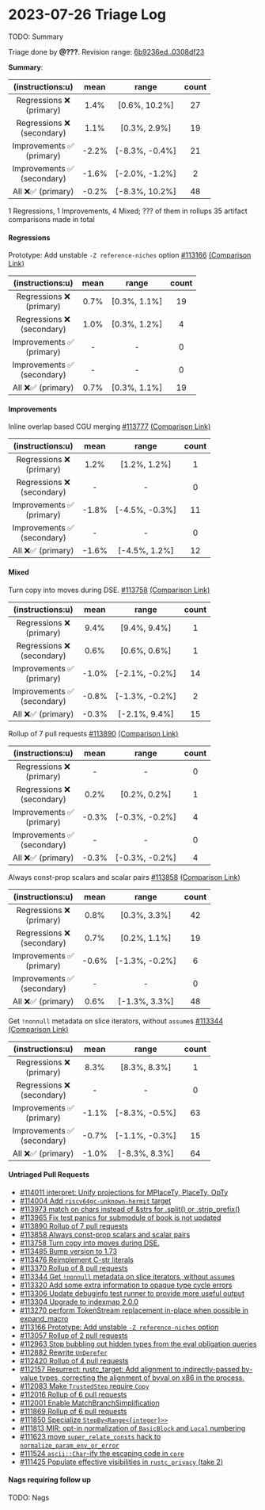 # 2023-07-26 Triage Log

TODO: Summary

Triage done by **@???**.
Revision range: [6b9236ed..0308df23](https://perf.rust-lang.org/?start=6b9236ed5a58879969ddcf4c35a6a24f6260e979&end=0308df23e621e783e31a27ca5beaa01b9df60d4a&absolute=false&stat=instructions%3Au)

**Summary**:

| (instructions:u)                   | mean  | range          | count |
|:----------------------------------:|:-----:|:--------------:|:-----:|
| Regressions ❌ <br /> (primary)    | 1.4%  | [0.6%, 10.2%]  | 27    |
| Regressions ❌ <br /> (secondary)  | 1.1%  | [0.3%, 2.9%]   | 19    |
| Improvements ✅ <br /> (primary)   | -2.2% | [-8.3%, -0.4%] | 21    |
| Improvements ✅ <br /> (secondary) | -1.6% | [-2.0%, -1.2%] | 2     |
| All ❌✅ (primary)                 | -0.2% | [-8.3%, 10.2%] | 48    |


1 Regressions, 1 Improvements, 4 Mixed; ??? of them in rollups
35 artifact comparisons made in total

#### Regressions

Prototype: Add unstable `-Z reference-niches` option [#113166](https://github.com/rust-lang/rust/pull/113166) [(Comparison Link)](https://perf.rust-lang.org/compare.html?start=1e6c09a803fd543a98bfbe1624d697a55300a786&end=557359f92512ca88b62a602ebda291f17a953002&stat=instructions:u)

| (instructions:u)                   | mean | range        | count |
|:----------------------------------:|:----:|:------------:|:-----:|
| Regressions ❌ <br /> (primary)    | 0.7% | [0.3%, 1.1%] | 19    |
| Regressions ❌ <br /> (secondary)  | 1.0% | [0.3%, 1.2%] | 4     |
| Improvements ✅ <br /> (primary)   | -    | -            | 0     |
| Improvements ✅ <br /> (secondary) | -    | -            | 0     |
| All ❌✅ (primary)                 | 0.7% | [0.3%, 1.1%] | 19    |


#### Improvements

Inline overlap based CGU merging [#113777](https://github.com/rust-lang/rust/pull/113777) [(Comparison Link)](https://perf.rust-lang.org/compare.html?start=903e279f468590fa3425f8aff7f3d61a5a873dbb&end=0d6a9b2bf7f823ed563ca3a75392ba9bf9ff1566&stat=instructions:u)

| (instructions:u)                   | mean  | range          | count |
|:----------------------------------:|:-----:|:--------------:|:-----:|
| Regressions ❌ <br /> (primary)    | 1.2%  | [1.2%, 1.2%]   | 1     |
| Regressions ❌ <br /> (secondary)  | -     | -              | 0     |
| Improvements ✅ <br /> (primary)   | -1.8% | [-4.5%, -0.3%] | 11    |
| Improvements ✅ <br /> (secondary) | -     | -              | 0     |
| All ❌✅ (primary)                 | -1.6% | [-4.5%, 1.2%]  | 12    |


#### Mixed

Turn copy into moves during DSE. [#113758](https://github.com/rust-lang/rust/pull/113758) [(Comparison Link)](https://perf.rust-lang.org/compare.html?start=6b53175b5d8558b69f5f46ce969fe42fb457e01b&end=06a53ddc0bd3a50f9bcf2f7c373011dc7869f59f&stat=instructions:u)

| (instructions:u)                   | mean  | range          | count |
|:----------------------------------:|:-----:|:--------------:|:-----:|
| Regressions ❌ <br /> (primary)    | 9.4%  | [9.4%, 9.4%]   | 1     |
| Regressions ❌ <br /> (secondary)  | 0.6%  | [0.6%, 0.6%]   | 1     |
| Improvements ✅ <br /> (primary)   | -1.0% | [-2.1%, -0.2%] | 14    |
| Improvements ✅ <br /> (secondary) | -0.8% | [-1.3%, -0.2%] | 2     |
| All ❌✅ (primary)                 | -0.3% | [-2.1%, 9.4%]  | 15    |


Rollup of 7 pull requests [#113890](https://github.com/rust-lang/rust/pull/113890) [(Comparison Link)](https://perf.rust-lang.org/compare.html?start=06a53ddc0bd3a50f9bcf2f7c373011dc7869f59f&end=092e4f46be168ab24d53e4141086b2cf04822b8e&stat=instructions:u)

| (instructions:u)                   | mean  | range          | count |
|:----------------------------------:|:-----:|:--------------:|:-----:|
| Regressions ❌ <br /> (primary)    | -     | -              | 0     |
| Regressions ❌ <br /> (secondary)  | 0.2%  | [0.2%, 0.2%]   | 1     |
| Improvements ✅ <br /> (primary)   | -0.3% | [-0.3%, -0.2%] | 4     |
| Improvements ✅ <br /> (secondary) | -     | -              | 0     |
| All ❌✅ (primary)                 | -0.3% | [-0.3%, -0.2%] | 4     |


Always const-prop scalars and scalar pairs [#113858](https://github.com/rust-lang/rust/pull/113858) [(Comparison Link)](https://perf.rust-lang.org/compare.html?start=399b068235ceea440540539b3bfd1aeb82214a28&end=e2a7ba2771a70439cd546fdae676abe11dacf6f9&stat=instructions:u)

| (instructions:u)                   | mean  | range          | count |
|:----------------------------------:|:-----:|:--------------:|:-----:|
| Regressions ❌ <br /> (primary)    | 0.8%  | [0.3%, 3.3%]   | 42    |
| Regressions ❌ <br /> (secondary)  | 0.7%  | [0.2%, 1.1%]   | 19    |
| Improvements ✅ <br /> (primary)   | -0.6% | [-1.3%, -0.2%] | 6     |
| Improvements ✅ <br /> (secondary) | -     | -              | 0     |
| All ❌✅ (primary)                 | 0.6%  | [-1.3%, 3.3%]  | 48    |


Get `!nonnull` metadata on slice iterators, without `assume`s [#113344](https://github.com/rust-lang/rust/pull/113344) [(Comparison Link)](https://perf.rust-lang.org/compare.html?start=e2a7ba2771a70439cd546fdae676abe11dacf6f9&end=c720a9cd1280d24838d0f649538dcd0e4352692c&stat=instructions:u)

| (instructions:u)                   | mean  | range          | count |
|:----------------------------------:|:-----:|:--------------:|:-----:|
| Regressions ❌ <br /> (primary)    | 8.3%  | [8.3%, 8.3%]   | 1     |
| Regressions ❌ <br /> (secondary)  | -     | -              | 0     |
| Improvements ✅ <br /> (primary)   | -1.1% | [-8.3%, -0.5%] | 63    |
| Improvements ✅ <br /> (secondary) | -0.7% | [-1.1%, -0.3%] | 15    |
| All ❌✅ (primary)                 | -1.0% | [-8.3%, 8.3%]  | 64    |


#### Untriaged Pull Requests

- [#114011 interpret: Unify projections for MPlaceTy, PlaceTy, OpTy](https://github.com/rust-lang/rust/pull/114011)
- [#114004 Add `riscv64gc-unknown-hermit` target](https://github.com/rust-lang/rust/pull/114004)
- [#113973 match on chars instead of &strs for .split() or .strip_prefix()](https://github.com/rust-lang/rust/pull/113973)
- [#113965 Fix test panics for submodule of book is not updated](https://github.com/rust-lang/rust/pull/113965)
- [#113890 Rollup of 7 pull requests](https://github.com/rust-lang/rust/pull/113890)
- [#113858 Always const-prop scalars and scalar pairs](https://github.com/rust-lang/rust/pull/113858)
- [#113758 Turn copy into moves during DSE.](https://github.com/rust-lang/rust/pull/113758)
- [#113485 Bump version to 1.73](https://github.com/rust-lang/rust/pull/113485)
- [#113476 Reimplement C-str literals](https://github.com/rust-lang/rust/pull/113476)
- [#113370 Rollup of 8 pull requests](https://github.com/rust-lang/rust/pull/113370)
- [#113344 Get `!nonnull` metadata on slice iterators, without `assume`s](https://github.com/rust-lang/rust/pull/113344)
- [#113320 Add some extra information to opaque type cycle errors](https://github.com/rust-lang/rust/pull/113320)
- [#113306 Update debuginfo test runner to provide more useful output](https://github.com/rust-lang/rust/pull/113306)
- [#113304 Upgrade to indexmap 2.0.0](https://github.com/rust-lang/rust/pull/113304)
- [#113270 perform TokenStream replacement in-place when possible in expand_macro](https://github.com/rust-lang/rust/pull/113270)
- [#113166 Prototype: Add unstable `-Z reference-niches` option](https://github.com/rust-lang/rust/pull/113166)
- [#113057 Rollup of 2 pull requests](https://github.com/rust-lang/rust/pull/113057)
- [#112963 Stop bubbling out hidden types from the eval obligation queries](https://github.com/rust-lang/rust/pull/112963)
- [#112882 Rewrite `UnDerefer`](https://github.com/rust-lang/rust/pull/112882)
- [#112420 Rollup of 4 pull requests](https://github.com/rust-lang/rust/pull/112420)
- [#112157 Resurrect: rustc_target: Add alignment to indirectly-passed by-value types, correcting the alignment of byval on x86 in the process.](https://github.com/rust-lang/rust/pull/112157)
- [#112083 Make `TrustedStep` require `Copy`](https://github.com/rust-lang/rust/pull/112083)
- [#112016 Rollup of 6 pull requests](https://github.com/rust-lang/rust/pull/112016)
- [#112001 Enable MatchBranchSimplification](https://github.com/rust-lang/rust/pull/112001)
- [#111869 Rollup of 6 pull requests](https://github.com/rust-lang/rust/pull/111869)
- [#111850 Specialize `StepBy<Range<{integer}>>`](https://github.com/rust-lang/rust/pull/111850)
- [#111813 MIR: opt-in normalization of `BasicBlock` and `Local` numbering](https://github.com/rust-lang/rust/pull/111813)
- [#111623 move `super_relate_consts` hack to `normalize_param_env_or_error`](https://github.com/rust-lang/rust/pull/111623)
- [#111524 `ascii::Char`-ify the escaping code in `core`](https://github.com/rust-lang/rust/pull/111524)
- [#111425 Populate effective visibilities in `rustc_privacy` (take 2)](https://github.com/rust-lang/rust/pull/111425)

#### Nags requiring follow up

TODO: Nags

